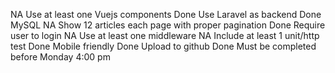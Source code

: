 NA    Use at least one Vuejs components 
Done  Use Laravel as backend
Done  MySQL 
NA    Show 12 articles each page with proper pagination
Done  Require user to login
NA    Use at least one middleware
NA    Include at least 1 unit/http test
Done    Mobile friendly
Done  Upload to github
Done  Must be completed before Monday 4:00 pm
